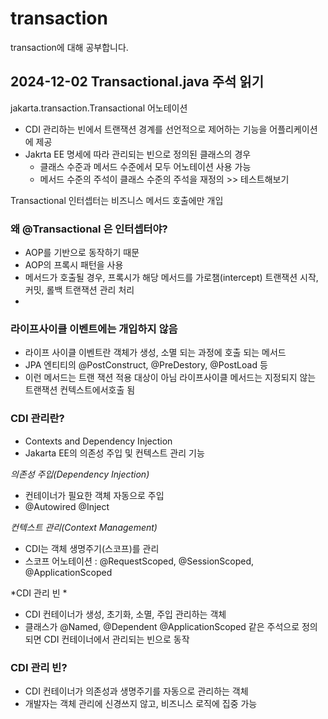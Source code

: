 # transaction
transaction에 대해 공부합니다.


## 2024-12-02 Transactional.java 주석 읽기

jakarta.transaction.Transactional 어노테이션
- CDI 관리하는 빈에서 트랜잭션 경계를 선언적으로 제어하는 기능을 어플리케이션에 제공
- Jakrta EE 명세에 따라 관리되는 빈으로 정의된 클래스의 경우
  - 클래스 수준과 메서드 수준에서 모두 어노테이션 사용 가능
  - 메서드 수준의 주석이 클래스 수준의 주석을 재정의 >> 테스트해보기

Transactional 인터셉터는 비즈니스 메서드 호출에만 개입
### 왜 @Transactional 은 인터셉터야?
- AOP를 기반으로 동작하기 때문
- AOP의 프록시 패턴을 사용
- 메서드가 호출될 경우, 프록시가 해당 메서드를 가로챔(intercept) 트랜잭션 시작, 커밋, 롤백 트랜잭션 관리 처리
- 



### 라이프사이클 이벤트에는 개입하지 않음
- 라이프 사이클 이벤트란 객체가 생성, 소멸 되는 과정에 호출 되는 메서드
- JPA 엔티티의 @PostConstruct, @PreDestory, @PostLoad 등
- 이런 메서드는 트랜 잭션 적용 대상이 아님
라이프사이클 메서드는 지정되지 않는 트랜잭션 컨텍스트에서호출 됨



### CDI 관리란?
- Contexts and Dependency Injection
- Jakarta EE의 의존성 주입 및 컨텍스트 관리 기능

*의존성 주입(Dependency Injection)*
- 컨테이너가 필요한 객체 자동으로 주입
- @Autowired @Inject

*컨텍스트 관리(Context Management)*
- CDI는 객체 생명주기(스코프)를 관리
- 스코프 어노테이션 : @RequestScoped, @SessionScoped, @ApplicationScoped

*CDI 관리 빈 *
- CDI 컨테이너가 생성, 초기화, 소멸, 주입 관리하는 객체 
- 클래스가 @Named, @Dependent @ApplicationScoped 같은 주석으로 정의되면 CDI 컨테이너에서 관리되는 빈으로 동작


### CDI 관리 빈?
- CDI 컨테이너가 의존성과 생명주기를 자동으로 관리하는 객체
- 개발자는 객체 관리에 신경쓰지 않고, 비즈니스 로직에 집중 가능
